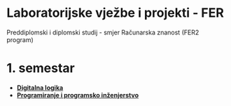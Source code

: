 # Laboratorijske vježbe i projekti  - FER

Preddiplomski i diplomski studij - smjer Računarska znanost (FER2 program)

# 1. semestar

- [**Digitalna logika**](https://github.com/filipkujundzic/FER/tree/main/DIGLOG)
- [**Programiranje i programsko inženjerstvo**](https://github.com/filipkujundzic/FER/tree/main/PIPI)
